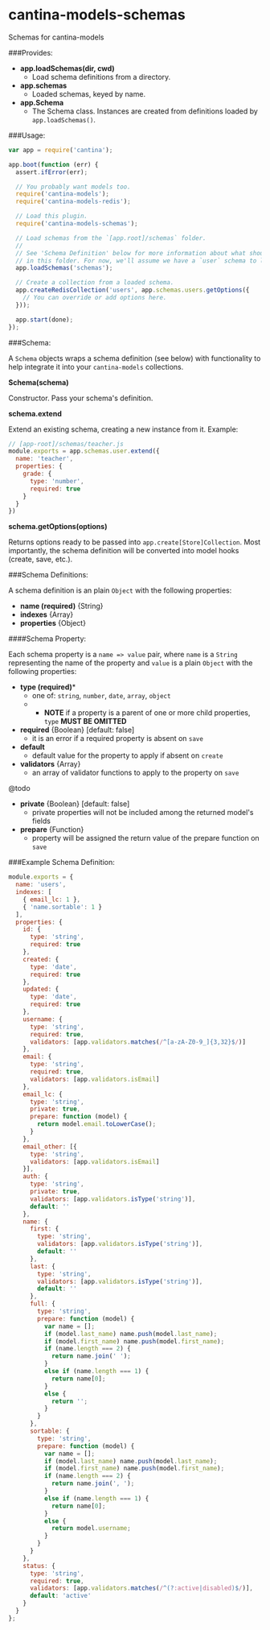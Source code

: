 cantina-models-schemas
======================

Schemas for cantina-models

###Provides:

- **app.loadSchemas(dir, cwd)**
  - Load schema definitions from a directory.
- **app.schemas**
  - Loaded schemas, keyed by name.
- **app.Schema**
  - The Schema class. Instances are created from definitions loaded by `app.loadSchemas()`.

###Usage:

```js
var app = require('cantina');

app.boot(function (err) {
  assert.ifError(err);

  // You probably want models too.
  require('cantina-models');
  require('cantina-models-redis');

  // Load this plugin.
  require('cantina-models-schemas');

  // Load schemas from the `[app.root]/schemas` folder.
  //
  // See 'Schema Definition' below for more information about what should go
  // in this folder. For now, we'll assume we have a `user` schema to load.
  app.loadSchemas('schemas');

  // Create a collection from a loaded schema.
  app.createRedisCollection('users', app.schemas.users.getOptions({
    // You can override or add options here.
  }));

  app.start(done);
});
```

###Schema:

A `Schema` objects wraps a schema definition (see below) with functionality
to help integrate it into your `cantina-models` collections.

**Schema(schema)**

Constructor. Pass your schema's definition.


**schema.extend**

Extend an existing schema, creating a new instance from it. Example:

```js
// [app-root]/schemas/teacher.js
module.exports = app.schemas.user.extend({
  name: 'teacher',
  properties: {
    grade: {
      type: 'number',
      required: true
    }
  }
})
```

**schema.getOptions(options)**

Returns options ready to be passed into `app.create[Store]Collection`. Most
importantly, the schema definition will be converted into model hooks (create,
 save, etc.).

###Schema Definitions:

A schema definition is an plain `Object` with the following properties:

- **name (required)** {String}
- **indexes** {Array}
- **properties** {Object}

####Schema Property:

Each schema property is a `name => value` pair, where `name` is a `String`
representing the name of the property and `value` is a plain `Object` with the
following properties:

- **type (required)***
  - one of: `string`, `number`, `date`, `array`, `object`
  - * **NOTE** if a property is a parent of one or more child properties, `type` **MUST BE OMITTED**
- **required** {Boolean} [default: false]
  - it is an error if a required property is absent on `save`
- **default**
  - default value for the property to apply if absent on `create`
- **validators** {Array}
  - an array of validator functions to apply to the property on `save`

@todo
- **private** {Boolean} [default: false]
  - private properties will not be included among the returned model's fields
- **prepare** {Function}
  - property will be assigned the return value of the prepare function on `save`

###Example Schema Definition:

```js
module.exports = {
  name: 'users',
  indexes: [
    { email_lc: 1 },
    { 'name.sortable': 1 }
  ],
  properties: {
    id: {
      type: 'string',
      required: true
    },
    created: {
      type: 'date',
      required: true
    },
    updated: {
      type: 'date',
      required: true
    },
    username: {
      type: 'string',
      required: true,
      validators: [app.validators.matches(/^[a-zA-Z0-9_]{3,32}$/)]
    },
    email: {
      type: 'string',
      required: true,
      validators: [app.validators.isEmail]
    },
    email_lc: {
      type: 'string',
      private: true,
      prepare: function (model) {
        return model.email.toLowerCase();
      }
    },
    email_other: [{
      type: 'string',
      validators: [app.validators.isEmail]
    }],
    auth: {
      type: 'string',
      private: true,
      validators: [app.validators.isType('string')],
      default: ''
    },
    name: {
      first: {
        type: 'string',
        validators: [app.validators.isType('string')],
        default: ''
      },
      last: {
        type: 'string',
        validators: [app.validators.isType('string')],
        default: ''
      },
      full: {
        type: 'string',
        prepare: function (model) {
          var name = [];
          if (model.last_name) name.push(model.last_name);
          if (model.first_name) name.push(model.first_name);
          if (name.length === 2) {
            return name.join(' ');
          }
          else if (name.length === 1) {
            return name[0];
          }
          else {
            return '';
          }
        }
      },
      sortable: {
        type: 'string',
        prepare: function (model) {
          var name = [];
          if (model.last_name) name.push(model.last_name);
          if (model.first_name) name.push(model.first_name);
          if (name.length === 2) {
            return name.join(', ');
          }
          else if (name.length === 1) {
            return name[0];
          }
          else {
            return model.username;
          }
        }
      }
    },
    status: {
      type: 'string',
      required: true,
      validators: [app.validators.matches(/^(?:active|disabled)$/)],
      default: 'active'
    }
  }
};
```